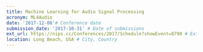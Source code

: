 ```yaml
---
title: Machine Learning for Audio Signal Processing
acronym: ML4Audio
date: '2017-12-08'# Conference date
submission_date: '2017-10-31' # Date of submissions
ext_url: https://nips.cc/Conferences/2017/Schedule?showEvent=8790 # External URL to conference website
location: Long Beach, USA # City, Country
---
```

